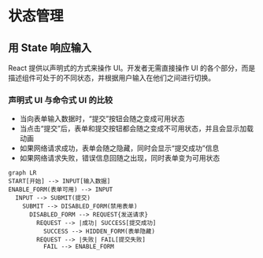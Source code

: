 # 状态管理



## 用 State 响应输入

React 提供以声明式的方式来操作 UI。开发者无需直接操作 UI 的各个部分，而是描述组件可处于的不同状态，并根据用户输入在他们之间进行切换。

### 声明式 UI 与命令式 UI 的比较

* 当向表单输入数据时，“提交”按钮会随之变成可用状态
* 当点击“提交”后，表单和提交按钮都会随之变成不可用状态，并且会显示加载动画
* 如果网络请求成功，表单会随之隐藏，同时会显示“提交成功”信息
* 如果网络请求失败，错误信息回随之出现，同时表单变为可用状态

```mermaid
graph LR
START[开始] --> INPUT[输入数据]
ENABLE_FORM(表单可用) --> INPUT
  INPUT --> SUBMIT(提交) 
    SUBMIT --> DISABLED_FORM(禁用表单)
      DISABLED_FORM --> REQUEST{发送请求}
        REQUEST --> |成功| SUCCESS[提交成功] 
          SUCCESS --> HIDDEN_FORM(表单隐藏) 
        REQUEST --> |失败| FAIL[提交失败] 
          FAIL --> ENABLE_FORM 
```

